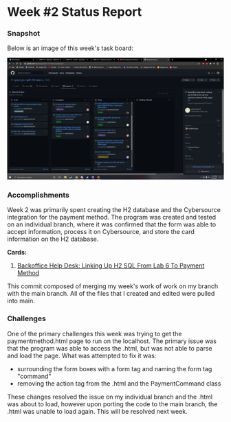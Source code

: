 # Week #2 Status Report

### Snapshot
Below is an image of this week's task board:

![image](images/week2cards.png)

### Accomplishments
Week 2 was primarily spent creating the H2 database and the Cybersource integration for the payment method. The program was created and tested on an individual branch, where it was confirmed that the form was able to accept information, process it on Cybersource, and store the card information on the H2 database. 

**Cards:**

1) [Backoffice Help Desk: Linking Up H2 SQL From Lab 6 To Payment Method](https://github.com/nguyensjsu/sp21-172-team-a/commit/56d3821a4ef124782f7946d397d11dbbfc6557b7)

This commit composed of merging my week's work of work on my branch with the main branch. All of the files that I created and edited were pulled into main. 

### Challenges
One of the primary challenges this week was trying to get the paymentmethod.html page to run on the localhost. The primary issue was that the program was able to access the .html, but was not able to parse and load the page. What was attempted to fix it was:

- surrounding the form boxes with a form tag and naming the form tag "command"
- removing the action tag from the .html and the PaymentCommand class

These changes resolved the issue on my individual branch and the .html was about to load, however upon porting the code to the main branch, the .html was unable to load again. This will be resolved next week.